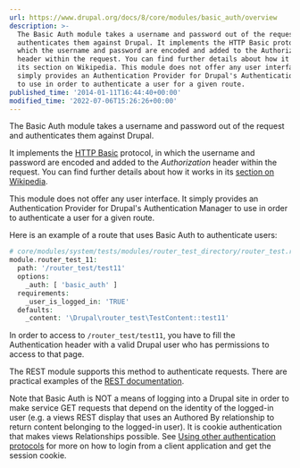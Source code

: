 ```yaml
---
url: https://www.drupal.org/docs/8/core/modules/basic_auth/overview
description: >-
  The Basic Auth module takes a username and password out of the request and
  authenticates them against Drupal. It implements the HTTP Basic protocol, in
  which the username and password are encoded and added to the Authorization
  header within the request. You can find further details about how it works in
  its section on Wikipedia. This module does not offer any user interface. It
  simply provides an Authentication Provider for Drupal's Authentication Manager
  to use in order to authenticate a user for a given route.
published_time: '2014-01-11T16:44:40+00:00'
modified_time: '2022-07-06T15:26:26+00:00'
---
```

The Basic Auth module takes a username and password out of the request and authenticates them against Drupal.

It implements the [HTTP Basic](http://en.wikipedia.org/wiki/Basic%5Faccess%5Fauthentication) protocol, in which the username and password are encoded and added to the _Authorization_ header within the request. You can find further details about how it works in its [section on Wikipedia](http://en.wikipedia.org/wiki/Basic%5Faccess%5Fauthentication).

This module does not offer any user interface. It simply provides an Authentication Provider for Drupal's Authentication Manager to use in order to authenticate a user for a given route.

Here is an example of a route that uses Basic Auth to authenticate users:

```php
# core/modules/system/tests/modules/router_test_directory/router_test.routing.yml
module.router_test_11:
  path: '/router_test/test11'
  options:
    _auth: [ 'basic_auth' ]
  requirements:
    _user_is_logged_in: 'TRUE'
  defaults:
    _content: '\Drupal\router_test\TestContent::test11'

```

In order to access to `/router_test/test11`, you have to fill the Authentication header with a valid Drupal user who has permissions to access to that page.

The REST module supports this method to authenticate requests. There are practical examples of the [REST documentation](https://drupal.org/node/2098511).

Note that Basic Auth is NOT a means of logging into a Drupal site in order to make service GET requests that depend on the identity of the logged-in user (e.g. a views REST display that uses an Authored By relationship to return content belonging to the logged-in user). It is cookie authentication that makes views Relationships possible. See [Using other authentication protocols](https://www.drupal.org/node/2076725) for more on how to login from a client application and get the session cookie.